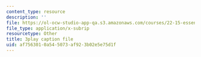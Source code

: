 ```yaml
---
content_type: resource
description: ''
file: https://ol-ocw-studio-app-qa.s3.amazonaws.com/courses/22-15-essential-numerical-methods-fall-2014/af7563010a545073af923b02e5e75d1f_NtMOab_nhs0.vtt
file_type: application/x-subrip
resourcetype: Other
title: 3play caption file
uid: af756301-0a54-5073-af92-3b02e5e75d1f
---
```

